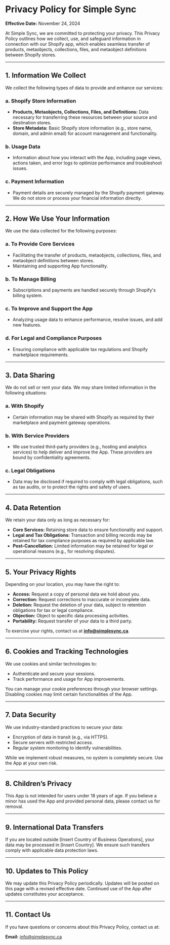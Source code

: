 # Privacy Policy for Simple Sync

**Effective Date:** November 24, 2024  

At Simple Sync, we are committed to protecting your privacy. This Privacy Policy outlines how we collect, use, and safeguard information in connection with our Shopify app, which enables seamless transfer of products, metaobjects, collections, files, and metaobject definitions between Shopify stores.

---

## 1. Information We Collect  
We collect the following types of data to provide and enhance our services:  

### a. Shopify Store Information  
- **Products, Metaobjects, Collections, Files, and Definitions:** Data necessary for transferring these resources between your source and destination stores.  
- **Store Metadata:** Basic Shopify store information (e.g., store name, domain, and admin email) for account management and functionality.  

### b. Usage Data  
- Information about how you interact with the App, including page views, actions taken, and error logs to optimize performance and troubleshoot issues.  

### c. Payment Information  
- Payment details are securely managed by the Shopify payment gateway. We do not store or process your financial information directly.  

---

## 2. How We Use Your Information  
We use the data collected for the following purposes:  

### a. To Provide Core Services  
- Facilitating the transfer of products, metaobjects, collections, files, and metaobject definitions between stores.  
- Maintaining and supporting App functionality.  

### b. To Manage Billing  
- Subscriptions and payments are handled securely through Shopify's billing system.  

### c. To Improve and Support the App  
- Analyzing usage data to enhance performance, resolve issues, and add new features.  

### d. For Legal and Compliance Purposes  
- Ensuring compliance with applicable tax regulations and Shopify marketplace requirements.  

---

## 3. Data Sharing  
We do not sell or rent your data. We may share limited information in the following situations:  

### a. With Shopify  
- Certain information may be shared with Shopify as required by their marketplace and payment gateway operations.  

### b. With Service Providers  
- We use trusted third-party providers (e.g., hosting and analytics services) to help deliver and improve the App. These providers are bound by confidentiality agreements.  

### c. Legal Obligations  
- Data may be disclosed if required to comply with legal obligations, such as tax audits, or to protect the rights and safety of users.  

---

## 4. Data Retention  
We retain your data only as long as necessary for:  

- **Core Services:** Retaining store data to ensure functionality and support.  
- **Legal and Tax Obligations:** Transaction and billing records may be retained for tax compliance purposes as required by applicable law.  
- **Post-Cancellation:** Limited information may be retained for legal or operational reasons (e.g., for resolving disputes).  

---

## 5. Your Privacy Rights  
Depending on your location, you may have the right to:  

- **Access:** Request a copy of personal data we hold about you.  
- **Correction:** Request corrections to inaccurate or incomplete data.  
- **Deletion:** Request the deletion of your data, subject to retention obligations for tax or legal compliance.  
- **Objection:** Object to specific data processing activities.  
- **Portability:** Request transfer of your data to a third party.  

To exercise your rights, contact us at **info@simplesync.ca**.  

---

## 6. Cookies and Tracking Technologies  
We use cookies and similar technologies to:  

- Authenticate and secure your sessions.  
- Track performance and usage for App improvements.  

You can manage your cookie preferences through your browser settings. Disabling cookies may limit certain functionalities of the App.  

---

## 7. Data Security  
We use industry-standard practices to secure your data:  

- Encryption of data in transit (e.g., via HTTPS).  
- Secure servers with restricted access.  
- Regular system monitoring to identify vulnerabilities.  

While we implement robust measures, no system is completely secure. Use the App at your own risk.  

---

## 8. Children’s Privacy  
This App is not intended for users under 18 years of age. If you believe a minor has used the App and provided personal data, please contact us for removal.  

---

## 9. International Data Transfers  
If you are located outside [Insert Country of Business Operations], your data may be processed in [Insert Country]. We ensure such transfers comply with applicable data protection laws.  

---

## 10. Updates to This Policy  
We may update this Privacy Policy periodically. Updates will be posted on this page with a revised effective date. Continued use of the App after updates constitutes your acceptance.  

---

## 11. Contact Us  
If you have questions or concerns about this Privacy Policy, contact us at:  

**Email:** info@simplesync.ca  

